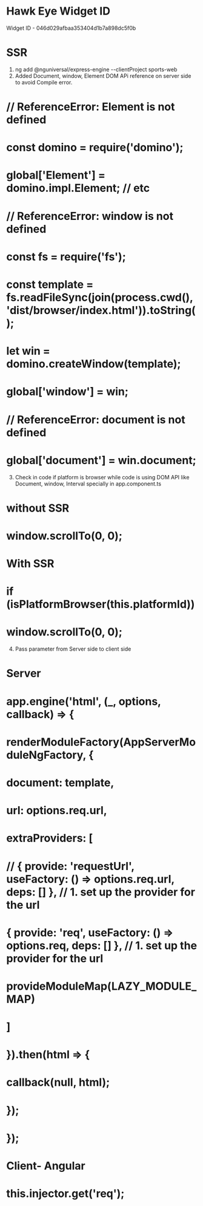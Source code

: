 # Hawk Eye Widget ID
Widget ID - 046d029afbaa353404d1b7a898dc5f0b


# SSR
1. ng add @nguniversal/express-engine --clientProject sports-web
2. Added Document, window, Element DOM APi reference on server side to avoid Compile error.

# // ReferenceError: Element is not defined
# const domino = require('domino');
# global['Element'] = domino.impl.Element; // etc
# 
# // ReferenceError: window is not defined
# const fs = require('fs');
# const template = fs.readFileSync(join(process.cwd(), 'dist/browser/index.html')).toString();
# let win = domino.createWindow(template);
# global['window'] = win;
# 
# // ReferenceError: document is not defined
# global['document'] = win.document;

3. Check in code if platform is browser while code is using DOM API like Document, window, Interval specially in app.component.ts
# without SSR
#   window.scrollTo(0, 0); 
# With SSR
#   if (isPlatformBrowser(this.platformId))
#      window.scrollTo(0, 0);

4. Pass parameter from Server side to client side
# Server 
# app.engine('html', (_, options, callback) => {
#  renderModuleFactory(AppServerModuleNgFactory, {
#    document: template,
#    url: options.req.url,
#    extraProviders: [
#      // { provide: 'requestUrl', useFactory: () => options.req.url, deps: [] },    // 1. set up the provider for the url
#      { provide: 'req', useFactory: () => options.req, deps: [] },    // 1. set up the provider for the url
#      provideModuleMap(LAZY_MODULE_MAP)
#    ]
#  }).then(html => {
#    callback(null, html);
#  });
# });

# Client- Angular
#  this.injector.get('req');